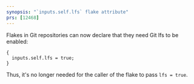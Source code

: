 ```yaml
---
synopsis: "`inputs.self.lfs` flake attribute"
prs: [12468]
---
```


Flakes in Git repositories can now declare that they need Git lfs to be enabled:
```
{
  inputs.self.lfs = true;
}
```
Thus, it's no longer needed for the caller of the flake to pass `lfs = true`.
